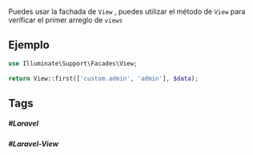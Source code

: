 Puedes usar la fachada de `View` , puedes utilizar el método de `View` para veríficar el primer arreglo de `views`

## Ejemplo

```php
use Illuminate\Support\Facades\View;
 
return View::first(['custom.admin', 'admin'], $data);
```

## Tags

##### #Laravel
##### #Laravel-View
